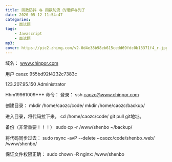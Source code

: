 ```yaml
---
title: 函数防抖 与 函数防流 的理解与列子
date: 2020-05-12 11:54:47
categories:
    - 面试题
tags:
    - Javascript
    - 面试题
mp3:
cover: https://pic2.zhimg.com/v2-0d4e38b98eb615cedd69fdc0b13371f4_r.jpg
---
```


域名： www.chinpor.com

用户
caozc
955bd92f4232c7383c

123.207.95.150
Administrator

Hhm19961009+++
命令：
登录：
ssh caozc@www.chinpor.com

创建目录：
mkdir /home/caozc/code/
mkdir /home/caozc/backup/

进入目录，将代码拉下来。
cd /home/caozc/code/
git pull git地址。

备份（非常重要！！！）
sudo cp -r  /www/shenbo ~/backup/

将代码同步过去：
sudo rsync -avP --delete ~caozc/code/shenbo_web/ /www/shenbo/

保证文件权限正确：
sudo chown -R nginx: /www/shenbo
